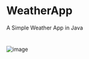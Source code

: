 # WeatherApp
A Simple Weather App in Java
# 
![image](https://github.com/StephenIsTaken/WeatherApp/assets/123317160/d906c937-d8c4-490a-99ad-91b06c11b972)
